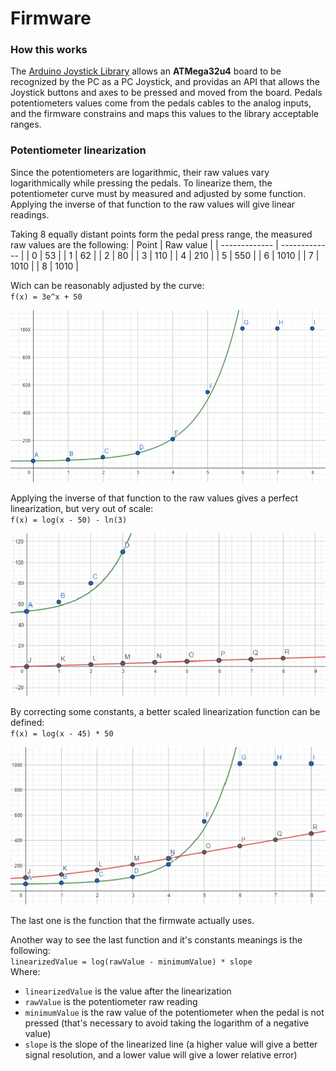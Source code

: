 # Firmware

### How this works
The [Arduino Joystick Library](https://github.com/MHeironimus/ArduinoJoystickLibrary) allows an **ATMega32u4** board to be recognized by the PC as a PC Joystick, and providas an API that allows the Joystick buttons and axes to be pressed and moved from the board. Pedals potentiometers values come from the pedals cables to the analog inputs, and the firmware constrains and maps this values to the library acceptable ranges. 

### Potentiometer linearization
Since the potentiometers are logarithmic, their raw values vary logarithmically while pressing the pedals. To linearize them, the potentiometer curve must by measured and adjusted by some function. Applying the inverse of that function to the raw values will give linear readings.  

Taking 8 equally distant points form the pedal press range, the measured raw values are the following:
| Point  | Raw value |
| ------------- | ------------- |
| 0  | 53    |
| 1  | 62    |
| 2  | 80    |
| 3  | 110   |
| 4  | 210   |
| 5  | 550   |
| 6  | 1010  |
| 7  | 1010  |
| 8  | 1010  |  

Wich can be reasonably adjusted by the curve:  
`f(x) = 3e^x + 50`  

![Potentiometer adjustment curve](./graphs/graph1.png)  

Applying the inverse of that function to the raw values gives a perfect linearization, but very out of scale:  
`f(x) = log(x - 50) - ln(3)`  

![Potentiometer curve linearization](./graphs/graph2.png)  

By correcting some constants, a better scaled linearization function can be defined:  
`f(x) = log(x - 45) * 50`  

![Potentiometer curve linearization correction](./graphs/graph3.png)  

The last one is the function that the firmwate actually uses. 

Another way to see the last function and it's constants meanings is the following:  
`linearizedValue = log(rawValue - minimumValue) * slope`  
Where:
-  `linearizedValue` is the value after the linearization
-  `rawValue` is the potentiometer raw reading
-  `minimumValue` is the raw value of the potentiometer when the pedal is not pressed (that's necessary to avoid taking the logarithm of a negative value)
-  `slope` is the slope of the linearized line (a higher value will give a better signal resolution, and a lower value will give a lower relative error)
